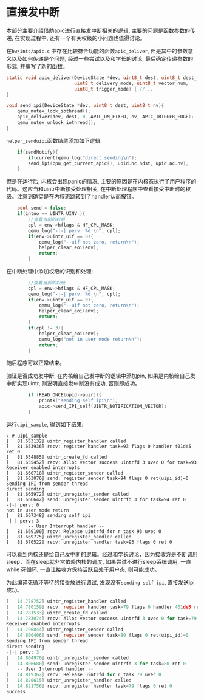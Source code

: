 # 直接发中断

本部分主要介绍借助apic进行直接发中断相关的逻辑, 主要的问题是函数参数的传递, 在实现过程中, 还有一个有关权级的小问题也值得讨论。

在`hw/intc/apic.c` 中存在比较符合功能的函数`apic_deliver`, 但是其中的参数意义以及如何传递是个问题, 经过一些尝试以及和学长的讨论, 最后确定传递参数的形式, 并编写了新的函数。

```c
static void apic_deliver(DeviceState *dev, uint8_t dest, uint8_t dest_mode,
                         uint8_t delivery_mode, uint8_t vector_num,
                         uint8_t trigger_mode) { //...
}

void send_ipi(DeviceState *dev, uint8_t dest, uint8_t nv){
    qemu_mutex_lock_iothread();
    apic_deliver(dev, dest, 0 ,APIC_DM_FIXED, nv, APIC_TRIGGER_EDGE);
    qemu_mutex_unlock_iothread();
}
```

`helper_senduipi`函数结尾添加如下逻辑:

```c
    if(sendNotify){
        if(current)qemu_log("direct sending\n");
        send_ipi(cpu_get_current_apic(), upid.nc.ndst, upid.nc.nv);
    }
```

但是在运行后, 内核会出现panic的情况, 主要的原因是在内核态执行了用户程序的代码。这应当和uintr中断接受处理相关, 在中断处理程序中查看接受中断时的权级。注意到确实是在内核态跳转到了handler从而报错。

```c
    bool send = false;
    if(intno == UINTR_UINV ){
        //查看当前的权级
        cpl = env->hflags & HF_CPL_MASK;
        qemu_log("-|-| perv: %d \n", cpl);
        if(env->uintr_uif == 0){
            qemu_log("--uif not zero, return\n");
            helper_clear_eoi(env);
            return;
        }
```

在中断处理中添加权级的识别和处理:

```c
        //查看当前的权级
        cpl = env->hflags & HF_CPL_MASK;
        qemu_log("-|-| perv: %d \n", cpl);
        if(env->uintr_uif == 0){
            qemu_log("--uif not zero, return\n");
            helper_clear_eoi(env);
            return;
        }
        if(cpl != 3){
            helper_clear_eoi(env);
            qemu_log("not in user mode return\n");
            return;
        }
```

随后程序可以正常结束。

验证是否成功发中断, 在内核给自己发中断的逻辑中添加pin, 如果是内核给自己发中断实现uintr, 则说明直接发中断没有成功, 否则即成功。

```c
		if (READ_ONCE(upid->puir)){
			printk("sending self ipi\n");
			apic->send_IPI_self(UINTR_NOTIFICATION_VECTOR);
		}
```

运行`uipi_sample`, 得到如下结果:

```shell
/ # uipi_sample 
[   81.653132] uintr_register_handler called
[   81.653936] recv: register handler task=93 flags 0 handler 401de5 ret 0
[   81.654885] uintr_create_fd called
[   81.655452] recv: Alloc vector success uintrfd 3 uvec 0 for task=93
Receiver enabled interrupts
[   81.660718] uintr_register_sender called
[   81.663076] send: register sender task=94 flags 0 ret(uipi_id)=0
Sending IPI from sender thread
direct sending
[   81.665972] uintr_unregister_sender called
[   81.666642] send: unregister sender uintrfd 3 for task=94 ret 0
-|-| perv: 0 
not in user mode return
[   81.667348] sending self ipi
-|-| perv: 3 
        -- User Interrupt handler --
[   81.669100] recv: Release uintrfd for r_task 93 uvec 0
[   81.669775] uintr_unregister_handler called
[   81.670522] recv: unregister handler task=93 flags 0 ret 0
```

可以看到内核还是给自己发中断的逻辑。经过和学长讨论，因为接收方是不断调用sleep，而在sleep就非常依赖内核的调度, 如果尝试不进行sleep系统调用, 一直while 死循环, 一直让接收方保持活跃且处于用户态, 则可能成功。

为此编译死循环等待的接受放进行调试, 发现没有`sending self ipi`, 直接发送ipi成功。

```c
[   14.778752] uintr_register_handler called
[   14.780159] recv: register handler task=79 flags 0 handler 401de5 ret 0
[   14.781533] uintr_create_fd called
[   14.783074] recv: Alloc vector success uintrfd 3 uvec 0 for task=79
Receiver enabled interrupts
[   14.796844] uintr_register_sender called
[   14.800406] send: register sender task=80 flags 0 ret(uipi_id)=0
Sending IPI from sender thread
direct sending
-|-| perv: 3
[   14.804970] uintr_unregister_sender called
[   14.806680] send: unregister sender uintrfd 3 for task=80 ret 0
	-- User Interrupt handler --
[   14.819362] recv: Release uintrfd for r_task 79 uvec 0
[   14.820615] uintr_unregister_handler called
[   14.821756] recv: unregister handler task=79 flags 0 ret 0
Success
```
